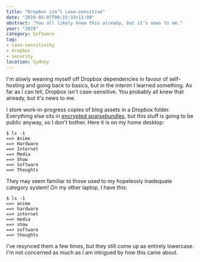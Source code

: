 ```yaml
---
title: "Dropbox isn’t case-sensitive"
date: "2019-03-07T09:15:33+11:00"
abstract: "You all likely knew this already, but it’s news to me."
year: "2019"
category: Software
tag:
- case-sensitivity
- dropbox
- security  
location: Sydney
---
```

I'm slowly weaning myself off Dropbox dependencies in favour of self-hosting and going back to basics, but in the interim I learned something. As far as I can tell, Dropbox isn't case-sensitive. You probably all knew that already, but it's news to me.

I store work-in-progress copies of blog assets in a Dropbox folder. Everything else sits in [encrypted sparsebundles], but this stuff is going to be public anyway, so I don't bother. Here it is on my home desktop:

    $ ls -1
    ==> Anime
    ==> Hardware
    ==> Internet
    ==> Media
    ==> Show
    ==> Software
    ==> Thoughts

They may seem familiar to those used to my hopelessly inadequate category system! On my other laptop, I have this:

    $ ls -1
    ==> anime
    ==> hardware
    ==> internet
    ==> media
    ==> show
    ==> software
    ==> thoughts

I've resynced them a few times, but they still come up as entirely lowercase. I'm not concerned as much as I am intrigued by how this came about.

[encrypted sparsebundles]: https://rubenerd.com/practical-private-dropbox-use-cases/

